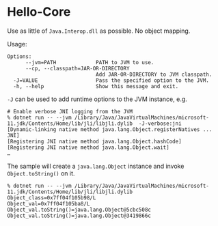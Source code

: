 # Hello-Core

Use as little of `Java.Interop.dll` as possible.  No object mapping.

Usage:

```
Options:
      --jvm=PATH             PATH to JVM to use.
      --cp, --classpath=JAR-OR-DIRECTORY
                             Add JAR-OR-DIRECTORY to JVM classpath.
  -J=VALUE                   Pass the specified option to the JVM.
  -h, --help                 Show this message and exit.
```

`-J` can be used to add runtime options to the JVM instance, e.g.

```shell
# Enable verbose JNI logging from the JVM
% dotnet run -- --jvm /Library/Java/JavaVirtualMachines/microsoft-11.jdk/Contents/Home/lib/jli/libjli.dylib  -J-verbose:jni
[Dynamic-linking native method java.lang.Object.registerNatives ... JNI]
[Registering JNI native method java.lang.Object.hashCode]
[Registering JNI native method java.lang.Object.wait]
…
```

The sample will create a `java.lang.Object` instance and invoke `Object.toString()` on it.

```
% dotnet run -- --jvm /Library/Java/JavaVirtualMachines/microsoft-11.jdk/Contents/Home/lib/jli/libjli.dylib
Object_class=0x7ff04f105b98/L
Object_val=0x7ff04f105ba8/L
Object_val.toString()=java.lang.Object@5cbc508c
Object_val.toString()=java.lang.Object@3419866c
```
